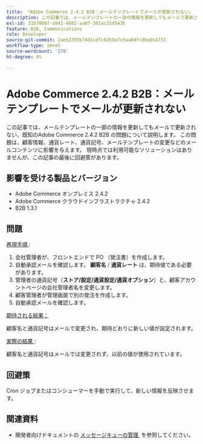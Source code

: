 ```yaml
---
title: 「Adobe Commerce 2.4.2 B2B：メールテンプレートでメールが更新されない」
description: この記事では、メールテンプレートの一部の情報を更新してもメールで更新されない、既知のAdobe Commerce 2.4.2 B2B の問題について説明します。 この問題は、顧客情報、通貨レート、通貨記号、メールテンプレートの変更などのメールコンテンツに影響を与えます。 現時点では利用可能なソリューションはありませんが、この記事の最後に回避策があります。
exl-id: 31b7086f-a941-4682-aa07-301ac31d543b
feature: B2B, Communications
role: Developer
source-git-commit: 2aeb2355b74d1cdfc62b5e7c5aa04fcd0a654733
workflow-type: tm+mt
source-wordcount: '278'
ht-degree: 0%

---
```


# Adobe Commerce 2.4.2 B2B：メールテンプレートでメールが更新されない

この記事では、メールテンプレートの一部の情報を更新してもメールで更新されない、既知のAdobe Commerce 2.4.2 B2B の問題について説明します。 この問題は、顧客情報、通貨レート、通貨記号、メールテンプレートの変更などのメールコンテンツに影響を与えます。 現時点では利用可能なソリューションはありませんが、この記事の最後に回避策があります。

## 影響を受ける製品とバージョン

* Adobe Commerce オンプレミス 2.4.2
* Adobe Commerce クラウドインフラストラクチャ 2.4.2
* B2B 1.3.1

## 問題

<u> 再現手順 </u>:

1. 会社管理者が、フロントエンドで PO （発注書）を作成します。
1. 自動承認メールを確認します。 **顧客名** / **通貨レート** は、期待値である必要があります。
1. 管理者の通貨記号（**ストア/設定/通貨設定/通貨オプション**）と、顧客アカウントページの会社管理者名を変更します。
1. 顧客管理者が管理画面で別の発注を作成します。
1. 自動承認メールを確認します。

<u> 期待される結果：</u>

顧客名と通貨記号はメールで変更され、期待どおりに新しい値が設定されます。

<u> 実際の結果 </u>:

顧客名と通貨記号はメールでは変更されず、以前の値が使用されています。

## 回避策

Cron ジョブまたはコンシューマーを手動で実行して、新しい情報を反映させます。

## 関連資料

* 開発者向けドキュメントの [&#x200B; メッセージキューの管理 &#x200B;](https://experienceleague.adobe.com/ja/docs/commerce-operations/configuration-guide/message-queues/manage-message-queues) を参照してください。
